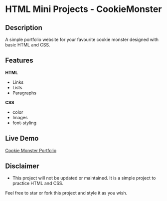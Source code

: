 # HTML Mini Projects - CookieMonster

## Description

A simple portfolio website for your favourite cookie monster designed with basic HTML and CSS.

## Features

**HTML**

-   Links
-   Lists
-   Paragraphs

**CSS**

-   color
-   Images
-   font-styling

## Live Demo

[Cookie Monster Portfolio](https://quintin-dev.github.io/HTML-Mini-Project-CookieMonster/)

## Disclaimer

-   This project will not be updated or maintained. It is a simple project to practice HTML and CSS.

Feel free to star or fork this project and style it as you wish.
